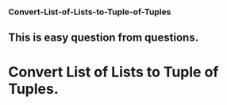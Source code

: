 ### Convert-List-of-Lists-to-Tuple-of-Tuples
## This is easy question from questions.
#  Convert List of Lists to Tuple of Tuples.
